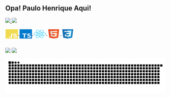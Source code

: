 ## Opa! Paulo Henrique Aqui!

 <div>
  <a href="https://github.com/palerique">
  <img height="180em" src="https://github-readme-stats.vercel.app/api?username=palerique&show_icons=true&theme=dracula&include_all_commits=true&count_private=true"/>
  <img height="180em" src="https://github-readme-stats.vercel.app/api/top-langs/?username=palerique&layout=compact&langs_count=7&theme=dracula"/>
</div>
<div style="display: inline_block"><br>
  <img align="center" alt="Palerique-Js" height="30" width="40" src="https://raw.githubusercontent.com/devicons/devicon/master/icons/javascript/javascript-plain.svg">
  <img align="center" alt="Palerique-Ts" height="30" width="40" src="https://raw.githubusercontent.com/devicons/devicon/master/icons/typescript/typescript-plain.svg">
  <img align="center" alt="Palerique-React" height="30" width="40" src="https://raw.githubusercontent.com/devicons/devicon/master/icons/react/react-original.svg">
  <img align="center" alt="Palerique-HTML" height="30" width="40" src="https://raw.githubusercontent.com/devicons/devicon/master/icons/html5/html5-original.svg">
  <img align="center" alt="Palerique-CSS" height="30" width="40" src="https://raw.githubusercontent.com/devicons/devicon/master/icons/css3/css3-original.svg">

[comment]: <> (  <img align="center" alt="Palerique-Python" height="30" width="40" src="https://raw.githubusercontent.com/devicons/devicon/master/icons/python/python-original.svg">)
[comment]: <> (  <img align="center" alt="Palerique-Csharp" height="30" width="40" src="https://raw.githubusercontent.com/devicons/devicon/master/icons/csharp/csharp-original.svg">)
[comment]: <> (  <img align="right" alt="Palerique-yoda" src="https://cdn.discordapp.com/attachments/795358919417397249/825430589581688872/hi.gif">)
</div>

##

<div> 

[comment]: <> (  <a href="https://www.youtube.com/channel/UC_-uuuZbY0AAt9CViNzvc-Q" target="_blank">)
[comment]: <> (    <img src="https://img.shields.io/badge/YouTube-FF0000?style=for-the-badge&logo=youtube&logoColor=white" target="_blank"></a>)
[comment]: <> (  <a href="https://instagram.com/palerique" target="_blank">)
[comment]: <> (    <img src="https://img.shields.io/badge/-Instagram-%23E4405F?style=for-the-badge&logo=instagram&logoColor=white" target="_blank"></a>)
[comment]: <> (  <a href="https://www.twitch.tv/paleriquei" target="_blank">)
[comment]: <> (    <img src="https://img.shields.io/badge/Twitch-9146FF?style=for-the-badge&logo=twitch&logoColor=white" target="_blank"></a>)
[comment]: <> (  <a href="https://discord.gg/pDbY76q8Qf" target="_blank">)
[comment]: <> (    <img src="https://img.shields.io/badge/Discord-7289DA?style=for-the-badge&logo=discord&logoColor=white" target="_blank"></a> )
  <a href = "mailto:palerique@gmail.com">
    <img src="https://img.shields.io/badge/-Gmail-%23333?style=for-the-badge&logo=gmail&logoColor=white" target="_blank"></a>
  <a href="https://www.linkedin.com/in/palerique" target="_blank">
    <img src="https://img.shields.io/badge/-LinkedIn-%230077B5?style=for-the-badge&logo=linkedin&logoColor=white" target="_blank"></a> 

![Snake animation](https://github.com/palerique/palerique/blob/output/github-contribution-grid-snake.svg)

</div>
